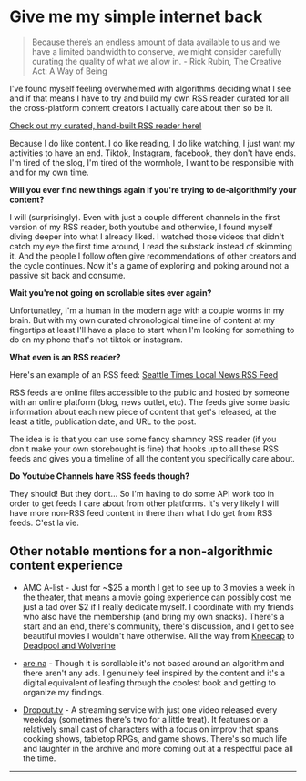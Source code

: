# Give me my simple internet back

> Because there’s an endless amount of data available to us and we have a limited bandwidth to conserve, we might consider carefully curating the quality of what we allow in. - Rick Rubin, The Creative Act: A Way of Being

I've found myself feeling overwhelmed with algorithms deciding what I see and if that means I have to try and build my own RSS reader curated for all the cross-platform content creators I actually care about then so be it.

[Check out my curated, hand-built RSS reader here!](https://gisele-data-hub.vercel.app/)

Because I do like content. I do like reading, I do like watching, I just want my activities to have an end. Tiktok, Instagram, facebook, they don't have ends. I'm tired of the slog, I'm tired of the wormhole, I want to be responsible with and for my own time.

**Will you ever find new things again if you're trying to de-algorithmify your content?**

I will (surprisingly). Even with just a couple different channels in the first version of my RSS reader, both youtube and otherwise, I found myself diving deeper into what I already liked. I watched those videos that didn't catch my eye the first time around, I read the substack instead of skimming it. And the people I follow often give recommendations of other creators and the cycle continues. Now it's a game of exploring and poking around not a passive sit back and consume.

**Wait you're not going on scrollable sites ever again?**

Unfortunatley, I'm a human in the modern age with a couple worms in my brain. But with my own curated chronological timeline of content at my fingertips at least I'll have a place to start when I'm looking for something to do on my phone that's not tiktok or instagram.

**What even is an RSS reader?**

Here's an example of an RSS feed: [Seattle Times Local News RSS Feed](https://www.seattletimes.com/seattle-news/feed/)

RSS feeds are online files accessible to the public and hosted by someone with an online platform (blog, news outlet, etc). The feeds give some basic information about each new piece of content that get's released, at the least a title, publication date, and URL to the post.

The idea is is that you can use some fancy shamncy RSS reader (if you don't make your own storebought is fine) that hooks up to all these RSS feeds and gives you a timeline of all the content you specifically care about.

**Do Youtube Channels have RSS feeds though?**

They should! But they dont... So I'm having to do some API work too in order to get feeds I care about from other platforms. It's very likely I will have more non-RSS feed content in there than what I do get from RSS feeds. C'est la vie.

## Other notable mentions for a non-algorithmic content experience
- AMC A-list - Just for ~$25 a month I get to see up to 3 movies a week in the theater, that means a movie going experience can possibly cost me just a tad over $2 if I really dedicate myself. I coordinate with my friends who also have the membership (and bring my own snacks). There's a start and an end, there's community, there's discussion, and I get to see beautiful movies I wouldn't have otherwise. All the way from [Kneecap](https://www.imdb.com/title/tt27367464/) to [Deadpool and Wolverine](imdb.com/title/tt6263850)

- [are.na](https://www.are.na/) - Though it is scrollable it's not based around an algorithm and there aren't any ads. I genuinely feel inspired by the content and it's a digital equivalent of leafing through the coolest book and getting to organize my findings.

- [Dropout.tv](https://www.dropout.tv/) - A streaming service with just one video released every weekday (sometimes there's two for a little treat). It features on a relatively small cast of characters with a focus on improv that spans cooking shows, tabletop RPGs, and game shows. There's so much life and laughter in the archive and more coming out at a respectful pace all the time.

---
